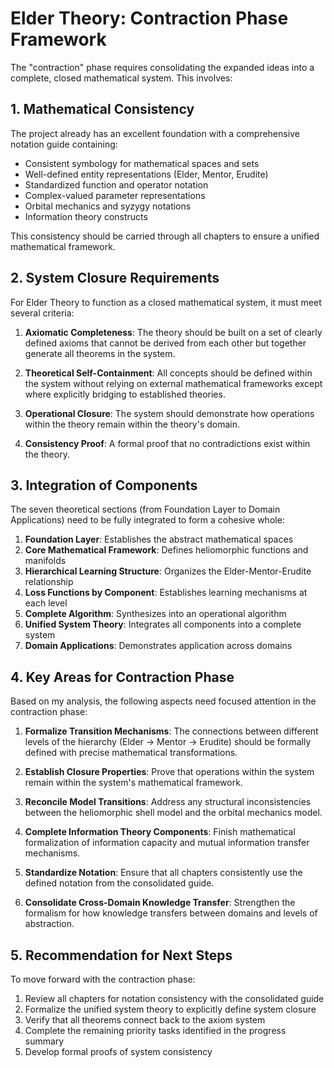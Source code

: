 # Elder Theory: Contraction Phase Framework

The "contraction" phase requires consolidating the expanded ideas into a complete, closed mathematical system. This involves:

## 1. Mathematical Consistency

The project already has an excellent foundation with a comprehensive notation guide containing:
- Consistent symbology for mathematical spaces and sets
- Well-defined entity representations (Elder, Mentor, Erudite)
- Standardized function and operator notation
- Complex-valued parameter representations
- Orbital mechanics and syzygy notations
- Information theory constructs

This consistency should be carried through all chapters to ensure a unified mathematical framework.

## 2. System Closure Requirements

For Elder Theory to function as a closed mathematical system, it must meet several criteria:

1. **Axiomatic Completeness**: The theory should be built on a set of clearly defined axioms that cannot be derived from each other but together generate all theorems in the system.

2. **Theoretical Self-Containment**: All concepts should be defined within the system without relying on external mathematical frameworks except where explicitly bridging to established theories.

3. **Operational Closure**: The system should demonstrate how operations within the theory remain within the theory's domain.

4. **Consistency Proof**: A formal proof that no contradictions exist within the theory.

## 3. Integration of Components

The seven theoretical sections (from Foundation Layer to Domain Applications) need to be fully integrated to form a cohesive whole:

1. **Foundation Layer**: Establishes the abstract mathematical spaces
2. **Core Mathematical Framework**: Defines heliomorphic functions and manifolds
3. **Hierarchical Learning Structure**: Organizes the Elder-Mentor-Erudite relationship
4. **Loss Functions by Component**: Establishes learning mechanisms at each level
5. **Complete Algorithm**: Synthesizes into an operational algorithm
6. **Unified System Theory**: Integrates all components into a complete system
7. **Domain Applications**: Demonstrates application across domains

## 4. Key Areas for Contraction Phase

Based on my analysis, the following aspects need focused attention in the contraction phase:

1. **Formalize Transition Mechanisms**: The connections between different levels of the hierarchy (Elder → Mentor → Erudite) should be formally defined with precise mathematical transformations.

2. **Establish Closure Properties**: Prove that operations within the system remain within the system's mathematical framework.

3. **Reconcile Model Transitions**: Address any structural inconsistencies between the heliomorphic shell model and the orbital mechanics model.

4. **Complete Information Theory Components**: Finish mathematical formalization of information capacity and mutual information transfer mechanisms.

5. **Standardize Notation**: Ensure that all chapters consistently use the defined notation from the consolidated guide.

6. **Consolidate Cross-Domain Knowledge Transfer**: Strengthen the formalism for how knowledge transfers between domains and levels of abstraction.

## 5. Recommendation for Next Steps

To move forward with the contraction phase:

1. Review all chapters for notation consistency with the consolidated guide
2. Formalize the unified system theory to explicitly define system closure
3. Verify that all theorems connect back to the axiom system
4. Complete the remaining priority tasks identified in the progress summary
5. Develop formal proofs of system consistency